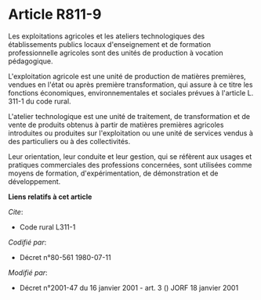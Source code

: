 # Article R811-9

Les exploitations agricoles et les ateliers technologiques des établissements publics locaux d'enseignement et de formation
professionnelle agricoles sont des unités de production à vocation pédagogique.

L'exploitation agricole est une unité de production de matières premières, vendues en l'état ou après première
transformation, qui assure à ce titre les fonctions économiques, environnementales et sociales prévues à l'article L. 311-1
du code rural.

L'atelier technologique est une unité de traitement, de transformation et de vente de produits obtenus à partir de matières
premières agricoles introduites ou produites sur l'exploitation ou une unité de services vendus à des particuliers ou à des
collectivités.

Leur orientation, leur conduite et leur gestion, qui se réfèrent aux usages et pratiques commerciales des professions
concernées, sont utilisées comme moyens de formation, d'expérimentation, de démonstration et de développement.

**Liens relatifs à cet article**

_Cite_:

  - Code rural L311-1

_Codifié par_:

  - Décret n°80-561 1980-07-11

_Modifié par_:

  - Décret n°2001-47 du 16 janvier 2001 - art. 3 () JORF 18 janvier 2001
